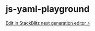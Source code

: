 # js-yaml-playground

[Edit in StackBlitz next generation editor ⚡️](https://stackblitz.com/~/github.com/upamune/js-yaml-playground)